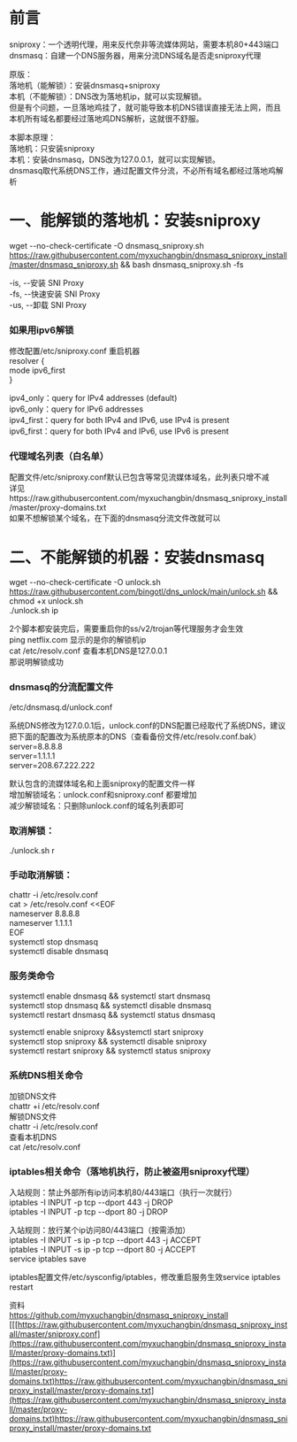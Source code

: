 # 前言  
sniproxy：一个透明代理，用来反代奈非等流媒体网站，需要本机80+443端口  
dnsmasq：自建一个DNS服务器，用来分流DNS域名是否走sniproxy代理

原版：  
落地机（能解锁）：安装dnsmasq+sniproxy  
本机（不能解锁）：DNS改为落地机ip，就可以实现解锁。  
但是有个问题，一旦落地鸡挂了，就可能导致本机DNS错误直接无法上网，而且本机所有域名都要经过落地鸡DNS解析，这就很不舒服。

本脚本原理：  
落地机：只安装sniproxy  
本机：安装dnsmasq，DNS改为127.0.0.1，就可以实现解锁。  
dnsmasq取代系统DNS工作，通过配置文件分流，不必所有域名都经过落地鸡解析


# 一、能解锁的落地机：安装sniproxy
wget --no-check-certificate -O dnsmasq_sniproxy.sh https://raw.githubusercontent.com/myxuchangbin/dnsmasq_sniproxy_install/master/dnsmasq_sniproxy.sh && bash dnsmasq_sniproxy.sh -fs

-is, --安装 SNI Proxy  
-fs, --快速安装 SNI Proxy  
-us, --卸载 SNI Proxy

### 如果用ipv6解锁
修改配置/etc/sniproxy.conf 重启机器  
resolver {  
     mode ipv6_first  
 }
 
ipv4_only：query for IPv4 addresses (default)  
ipv6_only：query for IPv6 addresses  
ipv4_first：query for both IPv4 and IPv6, use IPv4 is present  
ipv6_first：query for both IPv4 and IPv6, use IPv6 is present  

### 代理域名列表（白名单）
配置文件/etc/sniproxy.conf默认已包含等常见流媒体域名，此列表只增不减  
详见https://raw.githubusercontent.com/myxuchangbin/dnsmasq_sniproxy_install/master/proxy-domains.txt  
如果不想解锁某个域名，在下面的dnsmasq分流文件改就可以  

# 二、不能解锁的机器：安装dnsmasq
wget --no-check-certificate -O unlock.sh https://raw.githubusercontent.com/bingotl/dns_unlock/main/unlock.sh && chmod +x unlock.sh  
./unlock.sh ip

2个脚本都安装完后，需要重启你的ss/v2/trojan等代理服务才会生效  
ping netflix.com  显示的是你的解锁机ip  
cat /etc/resolv.conf  查看本机DNS是127.0.0.1  
那说明解锁成功

### dnsmasq的分流配置文件
/etc/dnsmasq.d/unlock.conf  

系统DNS修改为127.0.0.1后，unlock.conf的DNS配置已经取代了系统DNS，建议把下面的配置改为系统原本的DNS（查看备份文件/etc/resolv.conf.bak） 
server=8.8.8.8  
server=1.1.1.1  
server=208.67.222.222  

默认包含的流媒体域名和上面sniproxy的配置文件一样  
增加解锁域名：unlock.conf和sniproxy.conf 都要增加  
减少解锁域名：只删除unlock.conf的域名列表即可

### 取消解锁：
./unlock.sh r

### 手动取消解锁：
chattr -i /etc/resolv.conf  
cat > /etc/resolv.conf <<EOF  
nameserver 8.8.8.8  
nameserver 1.1.1.1  
EOF  
systemctl stop dnsmasq  
systemctl disable dnsmasq

### 服务类命令
systemctl enable dnsmasq && systemctl start dnsmasq  
systemctl stop dnsmasq && systemctl disable dnsmasq  
systemctl restart dnsmasq && systemctl status dnsmasq 
 
systemctl enable sniproxy &&systemctl start sniproxy  
systemctl stop sniproxy && systemctl disable sniproxy              
systemctl restart sniproxy && systemctl status sniproxy

### 系统DNS相关命令
加锁DNS文件  
chattr +i /etc/resolv.conf  
解锁DNS文件  
chattr -i /etc/resolv.conf  
查看本机DNS  
cat /etc/resolv.conf

### iptables相关命令（落地机执行，防止被盗用sniproxy代理）
入站规则：禁止外部所有ip访问本机80/443端口（执行一次就行）  
iptables -I INPUT -p tcp --dport 443 -j DROP  
iptables -I INPUT -p tcp --dport 80 -j DROP

入站规则：放行某个ip访问80/443端口（按需添加）  
iptables -I INPUT -s ip -p tcp --dport 443 -j ACCEPT  
iptables -I INPUT -s ip -p tcp --dport 80 -j ACCEPT  
service iptables save

iptables配置文件/etc/sysconfig/iptables，修改重启服务生效service iptables restart   

资料  
[https://github.com/myxuchangbin/dnsmasq_sniproxy_install  ](https://github.com/myxuchangbin/dnsmasq_sniproxy_install/tree/master)  
[[[https://raw.githubusercontent.com/myxuchangbin/dnsmasq_sniproxy_install/master/sniproxy.conf](https://raw.githubusercontent.com/myxuchangbin/dnsmasq_sniproxy_install/master/proxy-domains.txt)](https://raw.githubusercontent.com/myxuchangbin/dnsmasq_sniproxy_install/master/proxy-domains.txt)https://raw.githubusercontent.com/myxuchangbin/dnsmasq_sniproxy_install/master/proxy-domains.txt](https://raw.githubusercontent.com/myxuchangbin/dnsmasq_sniproxy_install/master/proxy-domains.txt)https://raw.githubusercontent.com/myxuchangbin/dnsmasq_sniproxy_install/master/proxy-domains.txt
